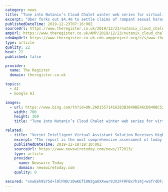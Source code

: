 ```yaml
---
category: news
title: "Tune into Nutanix’s Cloud Chalet winter web series for virtualization and software insights – plus instant rewards"
excerpt: "Uber forks out $4.4m to settle claims of rampant sexual harassment and retaliation in the Travis Kalanick era Promo California-based cloud computing company Nutanix wants to invite you to its winter Cloud Chalet to watch a six-part series of videos on hot topics such as end-user computing, databases, and cloud. The first video in the online ..."
publishedDateTime: 2019-12-23T07:16:00Z
sourceUrl: https://www.theregister.co.uk/2019/12/23/nutanix_cloud_chalet_series/
ampUrl: https://www.theregister.co.uk/AMP/2019/12/23/nutanix_cloud_chalet_series/
cdnAmpUrl: https://www-theregister-co-uk.cdn.ampproject.org/c/s/www.theregister.co.uk/AMP/2019/12/23/nutanix_cloud_chalet_series/
type: article
quality: 22
heat: 22
published: false

provider:
  name: The Register
  domain: theregister.co.uk

topics:
  - AI
  - Google AI

images:
  - url: https://www.bing.com/th?id=ON.2AD15571416283B3849BE46CD840BC52
    width: 700
    height: 369
    title: "Tune into Nutanix’s Cloud Chalet winter web series for virtualization and software insights – plus instant rewards"

related:
  - title: "Verint Intelligent Virtual Assistant Solution Receives Highest Ratings from Opus Research for Third Consecutive Year"
    excerpt: "The report is the most comprehensive assessment of today’s leading providers in natural language processing, machine learning, Artificial Intelligence (AI), and analytics that power automated virtual agents and digital self-service solutions. Verint’s Intelligent Virtual Assistant™ solutions, part of its self-service cloud, surpassed ..."
    publishedDateTime: 2019-12-18T19:10:00Z
    sourceUrl: https://www.newswiretoday.com/news/172013/
    type: article
    provider:
      name: Newswire Today
      domain: newswiretoday.com
    quality: 0

secured: "xnwEeh9SY5d+l0lFNO/z0wKEfI0N3gaOXXwwr9JX2FFRFBx7hz4j+wSfrdDFzX6GBnsYml/zQ9eFBE9Qt27VkVCv7XBX8BcA3ZOF0mC8sQJZFo3tuOwaQXkJmHQjKSFH2BBM9f2T6rHNoq7KSAA4fnGY66UqMgjl+DDsELfuQ5SQr5cvNBn2AG2D5dm6jEFF4qrUd2Z30MJfl9K/9HEdhuip7dvZVElZ7uz8OSI9F6cZe26p+OuqSq8wRnTH3HoPwgzmYqqEnXg99dkgFuM3gQ==;jmVXl4kYmyf/Y0oi4v5CRA=="
---
```


